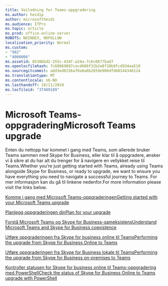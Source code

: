 ```yaml
---
title: Veiledning for Teams-oppgradering
ms.author: heidip
author: microsoftheidi
ms.audience: ITPro
ms.topic: article
ms.prod: office-online-server
ROBOTS: NOINDEX, NOFOLLOW
localization_priority: Normal
ms.custom:
- "982"
- "4000006"
ms.assetid: 0530bbd2-255c-434f-a24a-7c6c0877bad7
ms.openlocfilehash: 7c60869897cacd688f32b2e8f28b9fcd934aa510
ms.sourcegitcommit: add3ed8156af0a0a8b2659e906dfd60144346124
ms.translationtype: MT
ms.contentlocale: nb-NO
ms.lasthandoff: 10/11/2019
ms.locfileid: "37469109"
---
```

# <a name="microsoft-teams-upgrade"></a><span data-ttu-id="2f3ef-102">Microsoft Teams-oppgradering</span><span class="sxs-lookup"><span data-stu-id="2f3ef-102">Microsoft Teams upgrade</span></span>

<span data-ttu-id="2f3ef-103">Enten du nettopp har kommet i gang med Teams, som allerede bruker Teams sammen med Skype for Business, eller klar til å oppgradere, ønsker vi å sikre at du har alt du trenger for å navigere en vellykket reise til Teams.</span><span class="sxs-lookup"><span data-stu-id="2f3ef-103">Whether you’re just getting started with Teams, already using Teams alongside Skype for Business, or ready to upgrade, we want to ensure you have everything you need to navigate a successful journey to Teams.</span></span> <span data-ttu-id="2f3ef-104">For mer informasjon kan du gå til linkene nedenfor.</span><span class="sxs-lookup"><span data-stu-id="2f3ef-104">For more information please visit the links below.</span></span>

[<span data-ttu-id="2f3ef-105">Komme i gang med Microsoft Teams-oppgraderingen</span><span class="sxs-lookup"><span data-stu-id="2f3ef-105">Getting started with your Microsoft Teams upgrade</span></span>](https://docs.microsoft.com/MicrosoftTeams/upgrade-start-here)

[<span data-ttu-id="2f3ef-106">Planlegg oppgraderingen din</span><span class="sxs-lookup"><span data-stu-id="2f3ef-106">Plan for your upgrade</span></span>](https://docs.microsoft.com/MicrosoftTeams/upgrade-plan-journey)

[<span data-ttu-id="2f3ef-107">Forstå Microsoft Teams og Skype for Business-sameksistens</span><span class="sxs-lookup"><span data-stu-id="2f3ef-107">Understand Microsoft Teams and Skype for Business coexistence</span></span>](https://docs.microsoft.com/MicrosoftTeams/teams-and-skypeforbusiness-coexistence-and-interoperability)

[<span data-ttu-id="2f3ef-108">Utføre oppgraderingen fra Skype for business online til Teams</span><span class="sxs-lookup"><span data-stu-id="2f3ef-108">Performing the upgrade from Skype for Business Online to Teams</span></span>](https://docs.microsoft.com/MicrosoftTeams/upgrade-to-teams-execute-skypeforbusinessonline)

[<span data-ttu-id="2f3ef-109">Utføre oppgraderingen fra Skype for Business lokale til Teams</span><span class="sxs-lookup"><span data-stu-id="2f3ef-109">Performing the upgrade from Skype for Business on-premises to Teams</span></span>](https://docs.microsoft.com/MicrosoftTeams/upgrade-to-teams-execute-skypeforbusinesshybridonprem)
 
[<span data-ttu-id="2f3ef-110">Kontroller statusen for Skype for business online til Teams-oppgradering med PowerShell</span><span class="sxs-lookup"><span data-stu-id="2f3ef-110">Check the status of Skype for Business Online to Teams upgrade with PowerShell</span></span>](https://docs.microsoft.com/en-us/powershell/module/skype/get-csteamsupgradestatus?view=skype-ps)